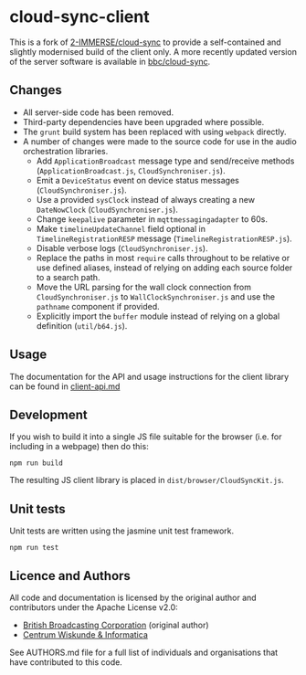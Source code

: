 # cloud-sync-client

This is a fork of [2-IMMERSE/cloud-sync](https://github.com/2-IMMERSE/cloud-sync) to provide a self-contained and slightly modernised build of the client only. A more recently updated version of the server software is available in [bbc/cloud-sync](https://github.com/bbc/cloud-sync).

## Changes

* All server-side code has been removed.
* Third-party dependencies have been upgraded where possible.
* The `grunt` build system has been replaced with using `webpack` directly.
* A number of changes were made to the source code for use in the audio orchestration libraries.
    * Add `ApplicationBroadcast` message type and send/receive methods (`ApplicationBroadcast.js`, `CloudSynchroniser.js`).
    * Emit a `DeviceStatus` event on device status messages (`CloudSynchroniser.js`).
    * Use a provided `sysClock` instead of always creating a new `DateNowClock` (`CloudSynchroniser.js`).
    * Change `keepalive` parameter in `mqttmessagingadapter` to 60s.
    * Make `timelineUpdateChannel` field optional in `TimelineRegistrationRESP` message (`TimelineRegistrationRESP.js`).
    * Disable verbose logs (`CloudSynchroniser.js`).
    * Replace the paths in most `require` calls throughout to be relative or use defined aliases, instead of relying on adding each source folder to a search path.
    * Move the URL parsing for the wall clock connection from `CloudSynchroniser.js` to `WallClockSynchroniser.js` and use the `pathname` component if provided.
    * Explicitly import the `buffer` module instead of relying on a global definition (`util/b64.js`).

## Usage

The documentation for the API and usage instructions for the client library can be found in [client-api.md](client-api.md)

## Development

If you wish to build it into a single JS file suitable for the browser (i.e.
for including in a webpage) then do this:

```
npm run build
```

The resulting JS client library is placed in `dist/browser/CloudSyncKit.js`.

## Unit tests

Unit tests are written using the jasmine unit test framework.

```
npm run test
```

## Licence and Authors

All code and documentation is licensed by the original author and contributors under the Apache License v2.0:

* [British Broadcasting Corporation](http://www.bbc.co.uk/rd) (original author)
* [Centrum Wiskunde & Informatica](http://www.cwi.nl/)

See AUTHORS.md file for a full list of individuals and organisations that have
contributed to this code.
